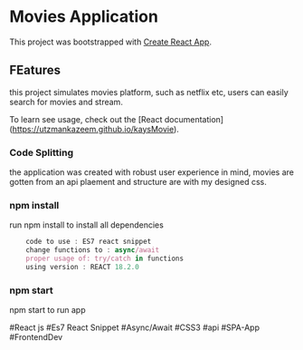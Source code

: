 # Movies Application

This project was bootstrapped with [Create React App](https://github.com/facebook/create-react-app).

## FEatures

this project simulates movies platform, such as netflix etc, users can easily search for movies and stream.

To learn see usage, check out the [React documentation] (https://utzmankazeem.github.io/kaysMovie).

### Code Splitting

the application was created with robust user experience in mind,
movies are gotten from an api
plaement and structure are with my designed css.

### npm install

run npm install to install all dependencies

```ts
    code to use : ES7 react snippet
    change functions to : async/await
    proper usage of: try/catch in functions
    using version : REACT 18.2.0
```

### npm start

npm start to run app

#React js 
#Es7 React Snippet 
#Async/Await 
#CSS3
#api
#SPA-App
#FrontendDev




